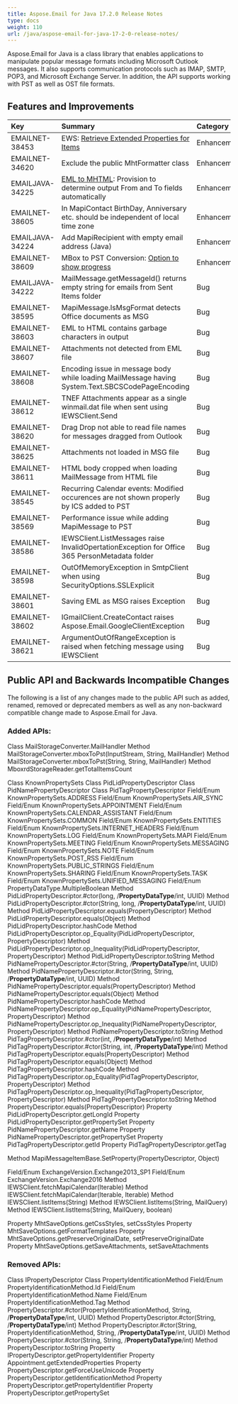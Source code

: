```yaml
---
title: Aspose.Email for Java 17.2.0 Release Notes
type: docs
weight: 110
url: /java/aspose-email-for-java-17-2-0-release-notes/
---
```


Aspose.Email for Java is a class library that enables applications to manipulate popular message formats including Microsoft Outlook messages. It also supports communication protocols such as IMAP, SMTP, POP3, and Microsoft Exchange Server. In addition, the API supports working with PST as well as OST file formats.
## **Features and Improvements**

|**Key**|**Summary**|**Category**|
| :- | :- | :- |
|EMAILNET-38453|EWS: [Retrieve Extended Properties for Items](/email/java/working-with-calendar-items-on-exchange-server/#workingwithcalendaritemsonexchangeserver-retrievingextendedattributesinformationfromcalendaritems)|Enhancement|
|EMAILNET-34620|Exclude the public MhtFormatter class|Enhancement|
|EMAILJAVA-34225|[EML to MHTML](/email/java/loading-and-saving-message/#loadingandsavingmessage-savingmailmessageasmhtml): Provision to determine output From and To fields automatically|Enhancement|
|EMAILNET-38605|In MapiContact BirthDay, Anniversary etc. should be independent of local time zone|Enhancement|
|EMAILJAVA-34224|Add MapiRecipient with empty email address (Java)|Enhancement|
|EMAILNET-38609|MBox to PST Conversion: [Option to show progress](/email/java/programming-thunderbird/#programmingthunderbird-gettotalnumberofmessagesfrommboxfile)|Enhancement|
|EMAILJAVA-34222|MailMessage.getMessageId() returns empty string for emails from Sent Items folder|Bug|
|EMAILNET-38595|MapiMessage.IsMsgFormat detects Office documents as MSG|Bug|
|EMAILNET-38603|EML to HTML contains garbage characters in output|Bug|
|EMAILNET-38607|Attachments not detected from EML file|Bug|
|EMAILNET-38608|Encoding issue in message body while loading MailMessage having System.Text.SBCSCodePageEncoding|Bug|
|EMAILNET-38612|TNEF Attachments appear as a single winmail.dat file when sent using IEWSClient.Send|Bug|
|EMAILNET-38620|Drag Drop not able to read file names for messages dragged from Outlook|Bug|
|EMAILNET-38625|Attachments not loaded in MSG file|Bug|
|EMAILNET-38611|HTML body cropped when loading MailMessage from HTML file|Bug|
|EMAILNET-38545|Recurring Calendar events: Modified occurences are not shown properly by ICS added to PST|Bug|
|EMAILNET-38569|Performance issue while adding MapiMessage to PST|Bug|
|EMAILNET-38586|IEWSClient.ListMessages raise InvalidOpertationException for Office 365 PersonMetadata folder|Bug|
|EMAILNET-38598|OutOfMemoryException in SmtpClient when using SecurityOptions.SSLExplicit|Bug|
|EMAILNET-38601|Saving EML as MSG raises Exception|Bug|
|EMAILNET-38602|IGmailClient.CreateContact raises Aspose.Email.GoogleClientException|Bug|
|EMAILNET-38621|ArgumentOutOfRangeException is raised when fetching message using IEWSClient|Bug|
## **Public API and Backwards Incompatible Changes**
The following is a list of any changes made to the public API such as added, renamed, removed or deprecated members as well as any non-backward compatible change made to Aspose.Email for Java.
### **Added APIs:**
Class MailStorageConverter.MailHandler
Method MailStorageConverter.mboxToPst(InputStream, String, MailHandler)
Method MailStorageConverter.mboxToPst(String, String, MailHandler)
Method MboxrdStorageReader.getTotalItemsCount

Class KnownPropertySets
Class PidLidPropertyDescriptor
Class PidNamePropertyDescriptor
Class PidTagPropertyDescriptor
Field/Enum KnownPropertySets.ADDRESS
Field/Enum KnownPropertySets.AIR_SYNC
Field/Enum KnownPropertySets.APPOINTMENT
Field/Enum KnownPropertySets.CALENDAR_ASSISTANT
Field/Enum KnownPropertySets.COMMON
Field/Enum KnownPropertySets.ENTITIES
Field/Enum KnownPropertySets.INTERNET_HEADERS
Field/Enum KnownPropertySets.LOG
Field/Enum KnownPropertySets.MAPI
Field/Enum KnownPropertySets.MEETING
Field/Enum KnownPropertySets.MESSAGING
Field/Enum KnownPropertySets.NOTE
Field/Enum KnownPropertySets.POST_RSS
Field/Enum KnownPropertySets.PUBLIC_STRINGS
Field/Enum KnownPropertySets.SHARING
Field/Enum KnownPropertySets.TASK
Field/Enum KnownPropertySets.UNIFIED_MESSAGING
Field/Enum PropertyDataType.MultipleBoolean
Method PidLidPropertyDescriptor.#ctor(long, /**PropertyDataType**/int, UUID)
Method PidLidPropertyDescriptor.#ctor(String, long, /**PropertyDataType**/int, UUID)
Method PidLidPropertyDescriptor.equals(PropertyDescriptor)
Method PidLidPropertyDescriptor.equals(Object)
Method PidLidPropertyDescriptor.hashCode
Method PidLidPropertyDescriptor.op_Equality(PidLidPropertyDescriptor, PropertyDescriptor)
Method PidLidPropertyDescriptor.op_Inequality(PidLidPropertyDescriptor, PropertyDescriptor)
Method PidLidPropertyDescriptor.toString
Method PidNamePropertyDescriptor.#ctor(String, /**PropertyDataType**/int, UUID)
Method PidNamePropertyDescriptor.#ctor(String, String, /**PropertyDataType**/int, UUID)
Method PidNamePropertyDescriptor.equals(PropertyDescriptor)
Method PidNamePropertyDescriptor.equals(Object)
Method PidNamePropertyDescriptor.hashCode
Method PidNamePropertyDescriptor.op_Equality(PidNamePropertyDescriptor, PropertyDescriptor)
Method PidNamePropertyDescriptor.op_Inequality(PidNamePropertyDescriptor, PropertyDescriptor)
Method PidNamePropertyDescriptor.toString
Method PidTagPropertyDescriptor.#ctor(int, /**PropertyDataType**/int)
Method PidTagPropertyDescriptor.#ctor(String, int, /**PropertyDataType**/int)
Method PidTagPropertyDescriptor.equals(PropertyDescriptor)
Method PidTagPropertyDescriptor.equals(Object)
Method PidTagPropertyDescriptor.hashCode
Method PidTagPropertyDescriptor.op_Equality(PidTagPropertyDescriptor, PropertyDescriptor)
Method PidTagPropertyDescriptor.op_Inequality(PidTagPropertyDescriptor, PropertyDescriptor)
Method PidTagPropertyDescriptor.toString
Method PropertyDescriptor.equals(PropertyDescriptor)
Property PidLidPropertyDescriptor.getLongId
Property PidLidPropertyDescriptor.getPropertySet
Property PidNamePropertyDescriptor.getName
Property PidNamePropertyDescriptor.getPropertySet
Property PidTagPropertyDescriptor.getId
Property PidTagPropertyDescriptor.getTag

Method MapiMessageItemBase.SetProperty(PropertyDescriptor, Object)

Field/Enum ExchangeVersion.Exchange2013_SP1
Field/Enum ExchangeVersion.Exchange2016
Method IEWSClient.fetchMapiCalendar(Iterable<String>)
Method IEWSClient.fetchMapiCalendar(Iterable<String>, Iterable<PropertyDescriptor>)
Method IEWSClient.listItems(String)
Method IEWSClient.listItems(String, MailQuery)
Method IEWSClient.listItems(String, MailQuery, boolean)

Property MhtSaveOptions.getCssStyles, setCssStyles
Property MhtSaveOptions.getFormatTemplates
Property MhtSaveOptions.getPreserveOriginalDate, setPreserveOriginalDate
Property MhtSaveOptions.getSaveAttachments, setSaveAttachments
### **Removed APIs:**
Class IPropertyDescriptor
Class PropertyIdentificationMethod
Field/Enum PropertyIdentificationMethod.Id
Field/Enum PropertyIdentificationMethod.Name
Field/Enum PropertyIdentificationMethod.Tag
Method PropertyDescriptor.#ctor(PropertyIdentificationMethod, String, /**PropertyDataType**/int, UUID)
Method PropertyDescriptor.#ctor(String, /**PropertyDataType**/int)
Method PropertyDescriptor.#ctor(String, PropertyIdentificationMethod, String, /**PropertyDataType**/int, UUID)
Method PropertyDescriptor.#ctor(String, String, /**PropertyDataType**/int)
Method PropertyDescriptor.toString
Property IPropertyDescriptor.getPropertyIdentifier
Property Appointment.getExtendedProperties
Property PropertyDescriptor.getForceUseUnicode
Property PropertyDescriptor.getIdentificationMethod
Property PropertyDescriptor.getPropertyIdentifier
Property PropertyDescriptor.getPropertySet
